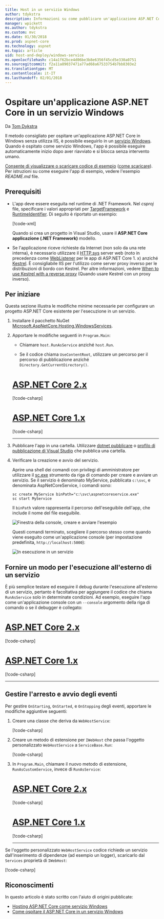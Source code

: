 ```yaml
---
title: Host in un servizio Windows
author: tdykstra
description: Informazioni su come pubblicare un'applicazione ASP.NET Core in un servizio Windows.
manager: wpickett
ms.author: tdykstra
ms.custom: mvc
ms.date: 01/30/2018
ms.prod: aspnet-core
ms.technology: aspnet
ms.topic: article
uid: host-and-deploy/windows-service
ms.openlocfilehash: c14a1f62bce4d06be3b8e6356f45cd5e330a0751
ms.sourcegitcommit: f2a11a89037471a77ad68a67533754b7bb8303e2
ms.translationtype: MT
ms.contentlocale: it-IT
ms.lasthandoff: 02/01/2018
---
```

# <a name="host-an-aspnet-core-app-in-a-windows-service"></a>Ospitare un'applicazione ASP.NET Core in un servizio Windows

Da [Tom Dykstra](https://github.com/tdykstra)

Il metodo consigliato per ospitare un'applicazione ASP.NET Core in Windows senza utilizza IIS, è possibile eseguirlo in un [servizio Windows](/dotnet/framework/windows-services/introduction-to-windows-service-applications). Quando è ospitato come servizio Windows, l'app è possibile eseguire automaticamente inizio dopo aver riavviato e si blocca senza intervento umano.

[Consente di visualizzare o scaricare codice di esempio](https://github.com/aspnet/Docs/tree/master/aspnetcore/host-and-deploy/windows-service/sample) ([come scaricare](xref:tutorials/index#how-to-download-a-sample)). Per istruzioni su come eseguire l'app di esempio, vedere l'esempio *README.md* file.

## <a name="prerequisites"></a>Prerequisiti

* L'app deve essere eseguita nel runtime di .NET Framework. Nel *csproj* file, specificare i valori appropriati per [TargetFramework](/nuget/schema/target-frameworks) e [RuntimeIdentifier](/dotnet/articles/core/rid-catalog). Di seguito è riportato un esempio:

  [!code-xml[](windows-service/sample/AspNetCoreService.csproj?range=3-6)]

  Quando si crea un progetto in Visual Studio, usare il **ASP.NET Core applicazione (.NET Framework)** modello.

* Se l'applicazione riceve richieste da Internet (non solo da una rete interna), è necessario utilizzare il [HTTP.sys](xref:fundamentals/servers/httpsys) server web (noto in precedenza come [WebListener](xref:fundamentals/servers/weblistener) per le app di ASP.NET Core 1. x) anziché [Kestrel](xref:fundamentals/servers/kestrel). È consigliabile IIS per l'utilizzo come server proxy inverso per le distribuzioni di bordo con Kestrel. Per altre informazioni, vedere [When to use Kestrel with a reverse proxy](xref:fundamentals/servers/kestrel#when-to-use-kestrel-with-a-reverse-proxy) (Quando usare Kestrel con un proxy inverso).

## <a name="getting-started"></a>Per iniziare

Questa sezione illustra le modifiche minime necessarie per configurare un progetto ASP.NET Core esistente per l'esecuzione in un servizio.

1. Installare il pacchetto NuGet [Microsoft.AspNetCore.Hosting.WindowsServices](https://www.nuget.org/packages/Microsoft.AspNetCore.Hosting.WindowsServices/).

1. Apportare le modifiche seguenti in `Program.Main`:
  
   * Chiamare `host.RunAsService` anziché `host.Run`.
  
   * Se il codice chiama `UseContentRoot`, utilizzare un percorso per il percorso di pubblicazione anziché `Directory.GetCurrentDirectory()`.

   # <a name="aspnet-core-2xtabaspnetcore2x"></a>[ASP.NET Core 2.x](#tab/aspnetcore2x)

   [!code-csharp[](windows-service/sample/Program.cs?name=ServiceOnly&highlight=3-4,7,12)]

   # <a name="aspnet-core-1xtabaspnetcore1x"></a>[ASP.NET Core 1.x](#tab/aspnetcore1x)

   [!code-csharp[](windows-service/sample_snapshot/Program.cs?name=ServiceOnly&highlight=3-4,8,14)]

   ---

1. Pubblicare l'app in una cartella. Utilizzare [dotnet pubblicare](/dotnet/articles/core/tools/dotnet-publish) o [profilo di pubblicazione di Visual Studio](xref:host-and-deploy/visual-studio-publish-profiles) che pubblica una cartella.

1. Verificare la creazione e avvio del servizio.

   Aprire una shell dei comandi con privilegi di amministratore per utilizzare il [sc.exe](https://technet.microsoft.com/library/bb490995) strumento da riga di comando per creare e avviare un servizio. Se il servizio è denominato MyService, pubblicata `c:\svc`, e denominata AspNetCoreService, i comandi sono:

   ```console
   sc create MyService binPath="c:\svc\aspnetcoreservice.exe"
   sc start MyService
   ```

   Il `binPath` valore rappresenta il percorso dell'eseguibile dell'app, che include il nome del file eseguibile.

   ![Finestra della console, creare e avviare l'esempio](windows-service/_static/create-start.png)

   Questi comandi terminato, scegliere il percorso stesso come quando viene eseguito come un'applicazione console (per impostazione predefinita, `http://localhost:5000`):

   ![In esecuzione in un servizio](windows-service/_static/running-in-service.png)

## <a name="provide-a-way-to-run-outside-of-a-service"></a>Fornire un modo per l'esecuzione all'esterno di un servizio

È più semplice testare ed eseguire il debug durante l'esecuzione all'esterno di un servizio, pertanto è facoltativa per aggiungere il codice che chiama `RunAsService` solo in determinate condizioni. Ad esempio, eseguire l'app come un'applicazione console con un `--console` argomento della riga di comando o se il debugger è collegato:

# <a name="aspnet-core-2xtabaspnetcore2x"></a>[ASP.NET Core 2.x](#tab/aspnetcore2x)

[!code-csharp[](windows-service/sample/Program.cs?name=ServiceOrConsole)]

# <a name="aspnet-core-1xtabaspnetcore1x"></a>[ASP.NET Core 1.x](#tab/aspnetcore1x)

[!code-csharp[](windows-service/sample_snapshot/Program.cs?name=ServiceOrConsole)]

---

## <a name="handle-stopping-and-starting-events"></a>Gestire l'arresto e avvio degli eventi

Per gestire `OnStarting`, `OnStarted`, e `OnStopping` degli eventi, apportare le modifiche aggiuntive seguenti:

1. Creare una classe che deriva da `WebHostService`:

   [!code-csharp[](windows-service/sample/CustomWebHostService.cs?name=NoLogging)]

1. Creare un metodo di estensione per `IWebHost` che passa l'oggetto personalizzato `WebHostService` a `ServiceBase.Run`:

   [!code-csharp[](windows-service/sample/WebHostServiceExtensions.cs?name=ExtensionsClass)]

1. In `Program.Main`, chiamare il nuovo metodo di estensione, `RunAsCustomService`, invece di `RunAsService`:

   # <a name="aspnet-core-2xtabaspnetcore2x"></a>[ASP.NET Core 2.x](#tab/aspnetcore2x)

   [!code-csharp[](windows-service/sample/Program.cs?name=HandleStopStart&highlight=24)]

   # <a name="aspnet-core-1xtabaspnetcore1x"></a>[ASP.NET Core 1.x](#tab/aspnetcore1x)

   [!code-csharp[](windows-service/sample_snapshot/Program.cs?name=HandleStopStart&highlight=26)]

   ---

Se l'oggetto personalizzato `WebHostService` codice richiede un servizio dall'inserimento di dipendenze (ad esempio un logger), scaricarlo dal `Services` proprietà di `IWebHost`:

[!code-csharp[](windows-service/sample/CustomWebHostService.cs?name=Logging&highlight=7)]

## <a name="acknowledgments"></a>Riconoscimenti

In questo articolo è stato scritto con l'aiuto di origini pubblicate:

* [Hosting ASP.NET Core come servizio Windows](https://stackoverflow.com/questions/37346383/hosting-asp-net-core-as-windows-service/37464074)
* [Come ospitare il ASP.NET Core in un servizio Windows](https://dotnetthoughts.net/how-to-host-your-aspnet-core-in-a-windows-service/)
